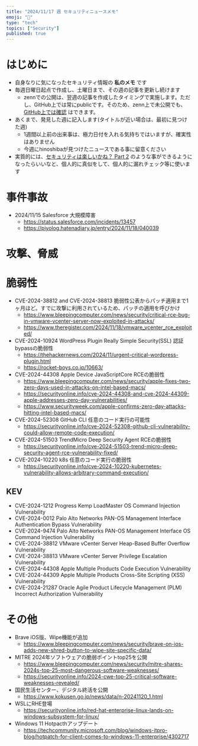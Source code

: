 ```yaml
---
title: "2024/11/17 週 セキュリティニュースメモ"
emoji: "🔖"
type: "tech"
topics: ["Security"]
published: true
---
```


# はじめに
* 自身なりに気になったセキュリティ情報の **私のメモ** です
* 毎週日曜日起点で作成し、土曜日まで、その週の記事を更新し続けます
    * zennでの公開は、翌週の記事を作成したタイミングで実施します。ただし、GitHub上では常にpublicです。そのため、zenn上で未公開でも、[GitHub上では確認](https://github.com/hinoshiba/zenn.dev/tree/main/articles) はできます。
* あくまで、発見した週に記入します(タイトルが近い場合は、最初に見つけた週)
    * 1週間以上前の出来事は、極力日付を入れる気持ちではいますが、確実性はありません
    * 今週にhinoshibaが見つけたニュースである事に留意ください
* 実質的には、[セキュリティは楽しいかね？ Part 2](https://negi.hatenablog.com/) のような事ができるようになったらいいなと、個人的に真似をして、個人的に漏れチェック等に使います

# 事件事故

* 2024/11/15 Salesforce 大規模障害
    * https://status.salesforce.com/incidents/13457
    * https://piyolog.hatenadiary.jp/entry/2024/11/18/040039

# 攻撃、脅威

# 脆弱性
* CVE-2024-38812 and CVE-2024-38813 脆弱性公表からパッチ適用まで1ヶ月ほど。すでに攻撃に利用されているため、パッチの適用を呼びかけ
    * https://www.bleepingcomputer.com/news/security/critical-rce-bug-in-vmware-vcenter-server-now-exploited-in-attacks/
    * https://www.theregister.com/2024/11/18/vmware_vcenter_rce_exploited/
* CVE-2024-10924 WordPress Plugin Really Simple Security(SSL) 認証bypassの脆弱性
    * https://thehackernews.com/2024/11/urgent-critical-wordpress-plugin.html
    * https://rocket-boys.co.jp/10663/
* CVE-2024-44308 Apple Device JavaScriptCore RCEの脆弱性
    * https://www.bleepingcomputer.com/news/security/apple-fixes-two-zero-days-used-in-attacks-on-intel-based-macs/
    * https://securityonline.info/cve-2024-44308-and-cve-2024-44309-apple-addresses-zero-day-vulnerabilities/
    * https://www.securityweek.com/apple-confirms-zero-day-attacks-hitting-intel-based-macs/
* CVE-2024-52308 GitHub CLI 任意のコード実行の可能性
    * https://securityonline.info/cve-2024-52308-github-cli-vulnerability-could-allow-remote-code-execution/
* CVE-2024-51503 TrendMicro Deep Security Agent RCEの脆弱性
    * https://securityonline.info/cve-2024-51503-trend-micro-deep-security-agent-rce-vulnerability-fixed/
* CVE-2024-10220 k8s 任意のコード実行の脆弱性
    * https://securityonline.info/cve-2024-10220-kubernetes-vulnerability-allows-arbitrary-command-execution/

## KEV
* CVE-2024-1212 Progress Kemp LoadMaster OS Command Injection Vulnerability
* CVE-2024-0012 Palo Alto Networks PAN-OS Management Interface Authentication Bypass Vulnerability
* CVE-2024-9474 Palo Alto Networks PAN-OS Management Interface OS Command Injection Vulnerability
* CVE-2024-38812 VMware vCenter Server Heap-Based Buffer Overflow Vulnerability
* CVE-2024-38813 VMware vCenter Server Privilege Escalation Vulnerability
* CVE-2024-44308 Apple Multiple Products Code Execution Vulnerability
* CVE-2024-44309 Apple Multiple Products Cross-Site Scripting (XSS) Vulnerability
* CVE-2024-21287 Oracle Agile Product Lifecycle Management (PLM) Incorrect Authorization Vulnerability


# その他

* Brave iOS版、Wipe機能が追加
    * https://www.bleepingcomputer.com/news/security/brave-on-ios-adds-new-shred-button-to-wipe-site-specific-data/
* MITRE 2024年ソフトウェアの脆弱ポイントtop25を公開
    * https://www.bleepingcomputer.com/news/security/mitre-shares-2024s-top-25-most-dangerous-software-weaknesses/
    * https://securityonline.info/2024-cwe-top-25-critical-software-weaknesses-revealed/
* 国民生活センター、デジタル終活を公開
    * https://www.kokusen.go.jp/news/data/n-20241120_1.html
* WSLにRHE登場
    * https://securityonline.info/red-hat-enterprise-linux-lands-on-windows-subsystem-for-linux/
* Windows 11 Hotpacthアップデート
    * https://techcommunity.microsoft.com/blog/windows-itpro-blog/hotpatch-for-client-comes-to-windows-11-enterprise/4302717
